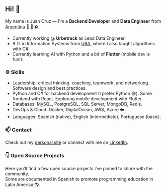 ## Hi! 👋

My name is Juan Cruz — I'm a **Backend Developer** and **Data Engineer** from [Argentina](https://www.google.com.ar/maps/place/Argentina/) [🧉](https://en.wikipedia.org/wiki/Mate_(drink)) [🍷](https://www.google.com.ar/maps/place/Mendoza) [⚽](https://www.youtube.com/watch?v=oqR-1aQVBeQ).

- Currently working @ **Urbetrack** as Lead Data Engineer.  
- B.D. in Information Systems from [UBA](https://www.uba.ar/), where I also taught algorithms with C#.  
- Currently learning AI with Python and a bit of **Flutter** (mobile dev is fun!).

### ⚙️ Skills
- Leadership, critical thinking, coaching, teamwork, and networking. Software design and best practices.
- Python and C# for backend development (I prefer Python 😄). Some frontend with React. Exploring mobile development with Flutter.
- Databases: MySQL, PostgreSQL, SQL Server, MongoDB, Redis.
- DevOps & Cloud: Docker, DigitalOcean, AWS, Azure ☁️.
- Languages: Spanish (native), English (intermediate), Portuguese (basic).

### 📫 Contact
Check out my [personal site](https://juancruzromero.github.io/) or connect with me on [LinkedIn](https://www.linkedin.com/in/juancruzromero/).

### 👇 Open Source Projects
Here you’ll find a few open source projects I’ve pinned to share with the community.  
Some are documented in Spanish to promote programming education in Latin America 🌎.
